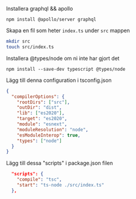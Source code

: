 Installera graphql && apollo

`npm install @apollo/server graphql`

Skapa en fil som heter `index.ts` under `src` mappen

```bash
mkdir src
touch src/index.ts
```

Installera @types/node om ni inte har gjort det

`npm install --save-dev typescript @types/node`

Lägg till denna configuration i tsconfig.json

```json
{
  "compilerOptions": {
    "rootDirs": ["src"],
    "outDir": "dist",
    "lib": ["es2020"],
    "target": "es2020",
    "module": "esnext",
    "moduleResolution": "node",
    "esModuleInterop": true,
    "types": ["node"]
  }
}
```

Lägg till dessa "scripts" i package.json filen

```json
  "scripts": {
    "compile": "tsc",
    "start": "ts-node ./src/index.ts"
  },
```